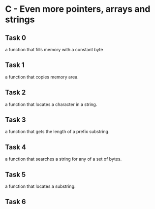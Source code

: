 # C - Even more pointers, arrays and strings

## Task 0
 a function that fills memory with a constant byte

## Task 1
 a function that copies memory area.

## Task 2
a function that locates a character in a string.

## Task 3
a function that gets the length of a prefix substring.

## Task 4
a function that searches a string for any of a set of bytes.

## Task 5
a function that locates a substring.

## Task 6

